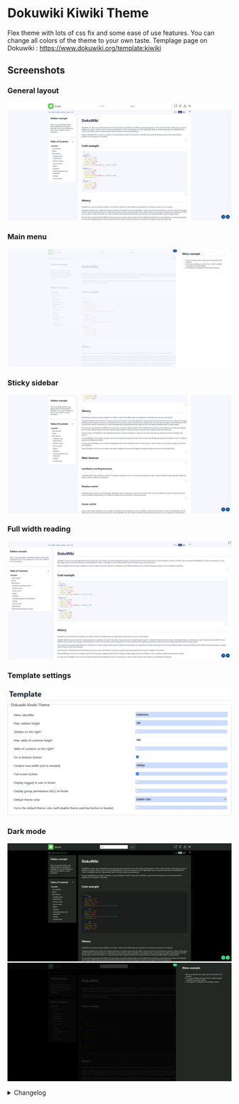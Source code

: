 # Dokuwiki Kiwiki Theme

Flex theme with lots of css fix and some ease of use features. You can change all colors of the theme to your own taste.
Templage page on Dokuwiki : https://www.dokuwiki.org/template:kiwiki

## Screenshots
### General layout
![General layout](./screenshots/01-screenshot-kiwiki.jpg)
### Main menu
![Main menu](./screenshots/02-screenshot-kiwiki-menu.jpg)
### Sticky sidebar
![Sticky sidebar](./screenshots/03-screenshot-kiwiki-sticky.jpg)
### Full width reading
![Full width reading](./screenshots/04-screenshot-kiwiki-full-width.jpg)
### Template settings
![Template settings](./screenshots/05-screenshot-configuration-settings-kiwiki.jpg)
### Dark mode
![General layout dark](./screenshots/06-screenshot-kiwiki-dark.jpg)
![Menu dark](./screenshots/07-screenshot-kiwiki-dark.jpg)

<details>
  <summary>Changelog</summary>
### 2025-07-23
Added Vietnamese language
  
### 2025-07-15
Added accessibility hints on buttons for keyboard navigation (https://github.com/nicolasprigent/Dokuwiki-Kiwiki-Theme/issues/46)

### 2025-07-08
This new version of Kiwiki is a major refactoring of the layout to get Sidebars default functionnality from Dokuwiki working (see https://github.com/nicolasprigent/Dokuwiki-Kiwiki-Theme/issues/42).

For UI reasons, I've decided to add my previous menu functionnality in a burger menu : this menu functionnality was intended at first to be accessible accross all website, so now that sidebars are available, it makes more sense to put the menu like this. It also solve this issue : https://github.com/nicolasprigent/Dokuwiki-Kiwiki-Theme/issues/26
Other fixes : 

- Added two options to get the sidebar, table of content or both on the right side of the website https://github.com/nicolasprigent/Dokuwiki-Kiwiki-Theme/issues/37
- CSS fixes and new functionnalities to get menu and new content layout working
- Better TOC sticky on mobile
- Sidebar is now on the bottom of the page on mobile
- Default content max width is now 1600px to get a better experience when using left and right sidebars together.
  
### 2025-07-07
- Fix:Cross site scripting vulnerability (https://github.com/nicolasprigent/Dokuwiki-Kiwiki-Theme/issues/43)

### 2025-04-30
- Fix:table of content not showing on some admin pages

### 2025-04-24
- Added informal german language
  
### 2025-01-24
- Fix:the edit icon on revisions https://github.com/nicolasprigent/Dokuwiki-Kiwiki-Theme/issues/36
  
### 2024-12-12
- Fix:the edit menu button for non-root domain installs
  
### 2024-11-27
- Fix:CSS fixes for discussion plugin

### 2024-10-30
- Added a functionnality to get a different logo on dark/light theme (https://github.com/nicolasprigent/Dokuwiki-Kiwiki-Theme/issues/31). Upload your custom logos on the root of your install :
  - logo.png for default logo (still mandatory for this to work)
  - logo-dark.png for dark logo
  - logo-light.png for light logo

### 2024-05-13
- Fix: php warning errors on non existing variables https://github.com/nicolasprigent/Dokuwiki-Kiwiki-Theme/issues/16
- Refactoring of the edit icon button for it to use the correct dokuwiki classes (Menu and MenuItem), and get the same authorizations than the default edit page link. https://github.com/nicolasprigent/Dokuwiki-Kiwiki-Theme/issues/23
  
### 2024-02-26
- Fix: edit_page button break when userewrite and useslash config enabled. Thanks to @AzurCrystal
- Fix : long links overflow on mobile view. Thanks to @Gabe-LSN

### 2024-01-27
- Added max height for left menu

### 2024-01-16
- Added Chinese language. Thanks to @AzurCrystal

### 2024-01-10
- Added css for tables in content
  
### 2023-11-27
- Updated editor css for readability

### 2023-11-23
- The edit button was limited to admin group only, now it checks edit permissions
  
### 2023-11-06
- Fix on mobile menu switch not hiding navigation menu on mobile if translation plugin is activated

### 2023-10-19 (features suggestions from @Chris75forumname -> https://github.com/nicolasprigent/Dokuwiki-Kiwiki-Theme/issues/12)
- Added go to bottom button with option to activate it or not
- Added fullscreen button in header
- Added connected user information on footer, with option to activate it or not
- Added ACL informations on footer (only for editors), with option to activate it or not
- Added ACL group list in user page has an info 

### 2023-10-18
- Added back the message area on connection page

### 2023-10-12
- Added max height for table of content in theme configuration

### 2023-10-02
- Bug fix on menu disappearing on deep level pages

### 2023-09-31
- Added compatibility with Translation Plugin
  
### 2023-09-01
- Updated css to have the filters working on small size screens

### 2023-07-25
- new language Added German language - Thanks to @holisticagile
  
### 2023-07-23
- Fixed issue about public wikis getting no header
- Added back to home link on login page
- Some css fixes on login page

### 2023-07-02
- New style parameter for changing header color

### 2023-06-21
- CSS fix for dark mode
- Default style.ini adjusted on some colors
  
### 2023-06-19
- CSS fixes on the extension manager page
- New screenshots to show the theme light/dark mode switcher
- Restored functionnality to change the logo (as described here : https://www.dokuwiki.org/template:dokuwiki#changing_the_logo)

### 2023-06-16
- Added light/dark theme mode, with separated customization
- Detection of os preferences for light or dark mode
- Override with cookie when clicking a button
  
### 2023-06-15
- Fixed word wrapping for pre code blocks on mobile
- Fixed the edit icon position on mobile

### 2023-06-14
- Initial release
</details>
